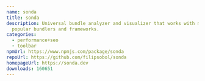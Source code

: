 ```yaml
---
name: sonda
title: sonda
description: Universal bundle analyzer and visualizer that works with most
  popular bundlers and frameworks.
categories:
  - performance+seo
  - toolbar
npmUrl: https://www.npmjs.com/package/sonda
repoUrl: https://github.com/filipsobol/sonda
homepageUrl: https://sonda.dev
downloads: 160651
---
```

